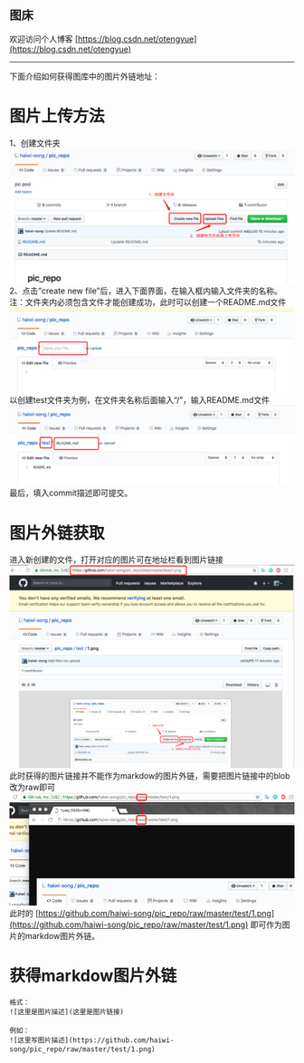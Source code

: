 <h2>图床</h2>

欢迎访问个人博客 [https://blog.csdn.net/otengyue](https://blog.csdn.net/otengyue)

------------------------------------
下面介绍如何获得图库中的图片外链地址：
# 图片上传方法
1、创建文件夹
![1.png](https://github.com/haiwi-song/pic_repo/raw/master/test/1.png)
2、点击“create new file”后，进入下面界面，在输入框内输入文件夹的名称。注：文件夹内必须包含文件才能创建成功，此时可以创建一个README.md文件
![2.png](https://github.com/haiwi-song/pic_repo/raw/master/test/2.png)
以创建test文件夹为例，在文件夹名称后面输入“/”，输入README.md文件
![3.png](https://github.com/haiwi-song/pic_repo/raw/master/test/3.png)
最后，填入commit描述即可提交。


# 图片外链获取
进入新创建的文件，打开对应的图片可在地址栏看到图片链接
![4.png](https://github.com/haiwi-song/pic_repo/raw/master/test/4.png)
此时获得的图片链接并不能作为markdow的图片外链，需要把图片链接中的blob改为raw即可
![5.png](https://github.com/haiwi-song/pic_repo/raw/master/test/5.png)
此时的 [https://github.com/haiwi-song/pic_repo/raw/master/test/1.png](https://github.com/haiwi-song/pic_repo/raw/master/test/1.png) 即可作为图片的markdow图片外链。

# 获得markdow图片外链
```
格式：
![这里是图片描述](这里是图片链接)

例如：
![这里写图片描述](https://github.com/haiwi-song/pic_repo/raw/master/test/1.png)
```

